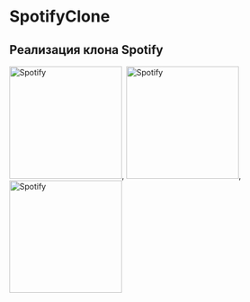 # SpotifyClone
## Реализация клона Spotify
<img width="200" alt="Spotify" src="https://user-images.githubusercontent.com/48853442/142380708-47c4085f-1d42-4b72-9e7f-c4864bfb90dc.png">, <img width="200" alt="Spotify" src="https://user-images.githubusercontent.com/48853442/142380726-75c6f276-b978-49b3-9dc0-1b1a5bdec65e.png">, <img width="200" alt="Spotify" src="https://user-images.githubusercontent.com/48853442/142380729-8cef75c1-30ef-4e1f-9725-83308730b12b.png">
